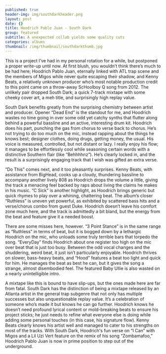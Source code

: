 ```yaml
---
published: true
header-img: img/southdarkheader.png
layout: post
date: {}
title: Hoodrich Pablo Juan - South Dark
group: featured
subtitle: A unexpected collab yields some quality cuts
categories: albums
thumbnail: /img/thumbnail/southdarkthumb.jpg
---
```



<p>This is a project I’ve had in my personal rotation for a while, but postponed a proper write-up until now. At first blush, you wouldn’t think there’s much to be had here; Hoodrich Pablo Juan, eternally linked with ATL trap scene and the members of Migos while never quite escaping their shadow, and Kenny Beats, a relatively unknown producer who’s most notable production credit to this point came on a throw-away ScHoolboy Q song from 2012. The unlikely pair dropped South Dark; a quick 7-track mixtape with some cheeky cover art, a meh title, and surprisingly high replay value.</p> 

<p>South Dark benefits greatly from the surprising chemistry between artist and producer. Opener “Dead End” is the standout for me, and Hoodrich wastes no time going in over some odd yet catchy synths that flutter along behind a powerful bassline and an active, interesting drum kit. Hoodrich does his part, punching the gas from chorus to verse back to chorus. He’s not trying to do too much on the mic, instead rapping about the things he knows best; designer clothes, doing drugs, getting money, the usual. His voice is measured, controlled, but not distant or lazy. I really enjoy his flow; it manages to be effortlessly cool while seasoning certain words with a distinctive Southern flair (like “Behhhhnz”). He’s clearly locked in, and the result is a surprisingly engaging track that I wish was gifted an extra verse.</p>

<p>“Do This” comes next, and it too pleasantly surprises. Kenny Beats, with assistance from BigHead, cooks up a cloudy, thundering bassline to accompany another lively 808 as Hoodrich drops the volume a little, giving the track a menacing feel backed by raps about living the claims he makes in his music. “C Sick” is another highlight, as Hoodrich brings generic but quick rhymes to play over a whining, chattering beat. The album’s closer “Ruthless” is uneven yet powerful, as exhibited by scattered bass hits and a verse/chorus combo from guest Duke. Hoodrich doesn’t leave his comfort zone much here, and the track is admittedly a bit bland, but the energy from the beat and feature give it a needed boost.</p> 

<p>There are some misses here, however. “3 Point Stance” is in the same range as “Ruthless” in terms of beat, but it is bogged down by a lethargic Hoodrich on the mic, who unloads some truly terrible bars that torpedo the song. “EveryDay” finds Hoodrich about one register too high on the mic over beat that is just too busy. Between the odd vocal changes and the shuddering, weird beat, it just isn’t particularly enjoyable. Hoodrich thrives on slower, bass-heavy beats, and “Hood” features a beat too light and quick for him. He manages the beat as best he can, but it gives the song a strange, almost disembodied feel. The featured Baby Ullie is also wasted on a nearly unintelligible intro.</p>

<p>A mixtape like this is bound to have slip-ups, but the ones made here are far from fatal. South Dark has the distinction of being a mixtape released by an Atlanta artist in the general trap subgenre that not only has multiple successes but also unquestionable replay value. It’s a celebration of someone who’s made it but knows he can go further. Hoodrich knows he doesn’t need profound lyrical content or mold-breaking beats to ensure his project sticks; he just needs to refine what everyone else is doing while adding some personal touches (in this case, his signature flow). Kenny Beats clearly knows his artist well and managed to cater to his strengths on most of the tracks. With South Dark, Hoodrich's fun verse on “I Can” with Migos and a Lil Uzi Vert feature on the remix of his song “Zombamafoo,” Hoodrich Pablo Juan is now in prime position to step out of the underground.</p>
